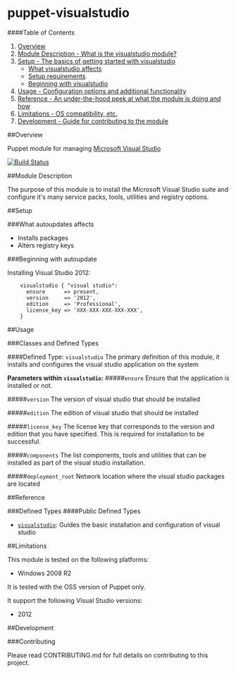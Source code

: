 # puppet-visualstudio

####Table of Contents

1. [Overview](#overview)
2. [Module Description - What is the visualstudio module?](#module-description)
3. [Setup - The basics of getting started with visualstudio](#setup)
    * [What visualstudio affects](#what-visualstudio-affects)
    * [Setup requirements](#setup-requirements)
    * [Beginning with visualstudio](#beginning-with-visualstudio)
4. [Usage - Configuration options and additional functionality](#usage)
5. [Reference - An under-the-hood peek at what the module is doing and how](#reference)
5. [Limitations - OS compatibility, etc.](#limitations)
6. [Development - Guide for contributing to the module](#development)

##Overview

Puppet module for managing [Microsoft Visual Studio](http://www.visualstudio.com/)

[![Build Status](https://secure.travis-ci.org/liamjbennett/puppet-visualstudio.png)](http://travis-ci.org/liamjbennett/puppet-visualstudio)

##Module Description

The purpose of this module is to install the Microsoft Visual Studio suite and configure it's many service packs, tools, utilities and registry options.

##Setup

###What autoupdates affects

* Installs packages
* Alters registry keys

###Beginning with autoupdate

Installing Visual Studio 2012:

```puppet
    visualstudio { "visual studio":
      ensure      => present,
      version     => '2012',
      edition     => 'Professional',
      license_key => 'XXX-XXX-XXX-XXX-XXX',
    }
```

##Usage

###Classes and Defined Types

####Defined Type: `visualstudio`
The primary definition of this module, it installs and configures the visual studio application on the system

**Parameters within `visualstudio`:**
#####`ensure`
Ensure that the application is installed or not.

#####`version`
The version of visual studio that should be installed

#####`edition`
The edition of visual studio that should be installed

#####`license_key`
The license key that corresponds to the version and edition that you have specified. This is required for installation to be successful.

#####`components`
The list components, tools and utilities that can be installed as part of the visual studio installation.

#####`deployment_root`
Network location where the visual studio packages are located

##Reference

###Defined Types
####Public Defined Types
* [`visualstudio`](#class_visualstudio): Guides the basic installation and configuration of visual studio


##Limitations

This module is tested on the following platforms:

* Windows 2008 R2

It is tested with the OSS version of Puppet only.

It support the following Visual Studio versions:

* 2012

##Development

###Contributing

Please read CONTRIBUTING.md for full details on contributing to this project.
